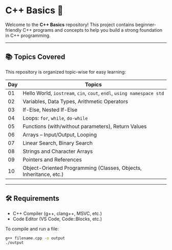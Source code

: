# C++ Basics 🚀

Welcome to the **C++ Basics** repository! This project contains beginner-friendly C++ programs and concepts to help you build a strong foundation in C++ programming.

---

## 📚 Topics Covered

This repository is organized topic-wise for easy learning:

| Day | Topics                                                                 |
|-----|------------------------------------------------------------------------|
| 01  | Hello World, `iostream`, `cin`, `cout`, `endl`, `using namespace std` |
| 02  | Variables, Data Types, Arithmetic Operators                            |
| 03  | If-Else, Nested If-Else                                                |
| 04  | Loops: `for`, `while`, `do-while`                                      |
| 05  | Functions (with/without parameters), Return Values                     |
| 06  | Arrays – Input/Output, Looping                                         |
| 07  | Linear Search, Binary Search                                           |
| 08  | Strings and Character Arrays                                           |
| 09  | Pointers and References                                                |
| 10  | Object-Oriented Programming (Classes, Objects, Inheritance, etc.)     |

---

## 🛠️ Requirements

- C++ Compiler (g++, clang++, MSVC, etc.)
- Code Editor (VS Code, Code::Blocks, etc.)

To compile and run a file:

```bash
g++ filename.cpp -o output
./output
